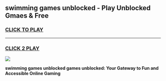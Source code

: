 
## swimming games unblocked - Play Unblocked Gmaes & Free
<h3>
<a href="https://premium.freeplayer.one?title=swimming_games_unblocked&ref=19F">CLICK TO PLAY</a></h3>
<hr>

<h3>
<a href="https://premium.freeplayer.one?title=swimming_games_unblocked&ref=19F">CLICK 2 PLAY</a>
  
</h3>

<a href="https://premium.freeplayer.one?title=swimming_games_unblocked&ref=19F/"><img src="https://clearcache.store/games.png"></a>


**swimming games unblocked games unblocked: Your Gateway to Fun and Accessible Online Gaming**

